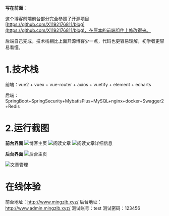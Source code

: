 **写在前面**：

这个博客前端前台部分完全参照了开源项目[https://github.com/X1192176811/blog](https://github.com/X1192176811/blog)，在原本的前端组件上修改得来。

后端自己完成，技术栈相比上面开源博客少一点，代码也更容易理解，初学者更容易看懂。

# 1.技术栈

前端：vue2 + vuex + vue-router + axios + vuetify + element + echarts

后端：SpringBoot+SpringSecurity+MybatisPlus+MySQL+nginx+docker+Swagger2+Redis
#  2.运行截图
**前台界面**
![博客主页](http://www.static.mingzib.xyz/blogUploadFile/articles/80eb0e16d7784222ac87a93ceeae04ec.png)
![阅读文章](http://www.static.mingzib.xyz/blogUploadFile/articles/0af8001a627342a58469ccf943a63e94.jpg)
![阅读文章详细信息](http://www.static.mingzib.xyz/blogUploadFile/articles/a139bb8a13db4c2e8016159e295b25f2.png)

**后台界面**
![后台主页](http://www.static.mingzib.xyz/blogUploadFile/articles/1ebcbfc98e67448a81d3d151608cf149.png)

![文章管理](http://www.static.mingzib.xyz/blogUploadFile/articles/c28ee7ea2b4e407a84b891d10bd524b1.png)

# 在线体验
前台地址：http://www.mingzib.xyz/
后台地址：http://www.admin.mingzib.xyz/
测试账号：test
测试密码：123456
